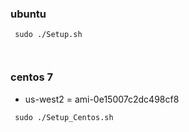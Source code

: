 

### ubuntu
```
 sudo ./Setup.sh



```
### centos 7
* us-west2 =  ami-0e15007c2dc498cf8  
```
 sudo ./Setup_Centos.sh



```
